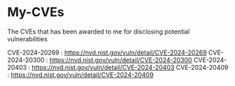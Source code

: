# My-CVEs
The CVEs that has been awarded to me for disclosing potential vulnerabilities

CVE-2024-20269 : https://nvd.nist.gov/vuln/detail/CVE-2024-20269
CVE-2024-20300 : https://nvd.nist.gov/vuln/detail/CVE-2024-20300
CVE-2024-20403 : https://nvd.nist.gov/vuln/detail/CVE-2024-20403
CVE-2024-20409 : https://nvd.nist.gov/vuln/detail/CVE-2024-20409
